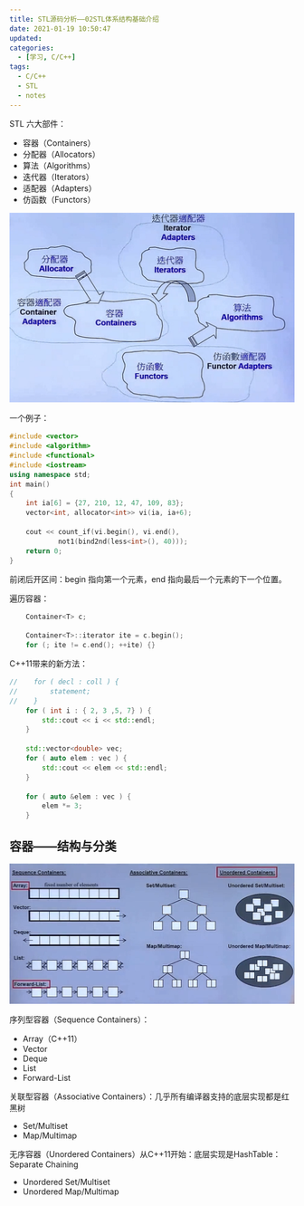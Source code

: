 ```yaml
---
title: STL源码分析——02STL体系结构基础介绍
date: 2021-01-19 10:50:47
updated:
categories:
  - [学习, C/C++]
tags:
  - C/C++
  - STL
  - notes
---
```


STL 六大部件：
+ 容器（Containers）
+ 分配器（Allocators）
+ 算法（Algorithms）
+ 迭代器（Iterators）
+ 适配器（Adapters）
+ 仿函数（Functors）

![image-20210119105439154](2021-01-19-STL-source-code-analysis-02introduction-of-STL-architecture-foundation/image-20210119105439154.png)

一个例子：

```c++
#include <vector>
#include <algorithm>
#include <functional>
#include <iostream>
using namespace std;
int main()
{
    int ia[6] = {27, 210, 12, 47, 109, 83};
    vector<int, allocator<int>> vi(ia, ia+6);
    
    cout << count_if(vi.begin(), vi.end(),
            not1(bind2nd(less<int>(), 40)));
    return 0;
}
```

前闭后开区间：begin 指向第一个元素，end 指向最后一个元素的下一个位置。

遍历容器：
```c++
    Container<T> c;
    
    Container<T>::iterator ite = c.begin();
    for (; ite != c.end(); ++ite) {}
```

C++11带来的新方法：

```c++
//    for ( decl : coll ) {
//        statement;
//    }
    for ( int i : { 2, 3 ,5, 7} ) {
        std::cout << i << std::endl;
    }
    
    std::vector<double> vec;
    for ( auto elem : vec ) {
        std::cout << elem << std::endl;
    }
    
    for ( auto &elem : vec ) {
        elem *= 3;
    }
```

## 容器——结构与分类

![image-20210119111745950](2021-01-19-STL-source-code-analysis-02introduction-of-STL-architecture-foundation/image-20210119111745950.png)

序列型容器（Sequence Containers）：
+ Array（C++11）
+ Vector
+ Deque
+ List
+ Forward-List

关联型容器（Associative Containers）：几乎所有编译器支持的底层实现都是红黑树
+ Set/Multiset
+ Map/Multimap

无序容器（Unordered Containers）从C++11开始：底层实现是HashTable：Separate Chaining
+ Unordered Set/Multiset
+ Unordered Map/Multimap

